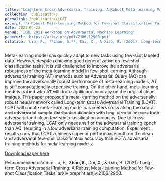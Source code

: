 ```yaml
---
title: "Long-term Cross Adversarial Training: A Robust Meta-learning Method for Few-shot Classification Tasks"
collection: publications
permalink: /publication/LCAT
excerpt: 'A Robust Meta-learning Method for Few-shot Classification Tasks'
date: 2021-06-22
venue: 'ICML 2021 Workshop on Adversarial Machine Learning'
paperurl: 'https://arxiv.org/pdf/2106.12900.pdf'
citation: 'Liu, F., **Zhao, S.**, Dai, X., & Xiao, B. (2021). Long-term Cross Adversarial Training: A Robust Meta-learning Method for Few-shot Classification Tasks. arXiv preprint arXiv:2106.12900.'
---
```

Meta-learning model can quickly adapt to new tasks using few-shot labeled data. However, despite achieving good generalization on few-shot classification tasks,  it is still challenging to improve the adversarial robustness of the meta-learning model in few-shot learning. Although adversarial training (AT) methods such as Adversarial Query (AQ) can improve the adversarially robust performance of meta-learning models, AT is still computationally expensive training. On the other hand,  meta-learning models trained with AT will drop significant accuracy on the original clean images.  This paper proposed a meta-learning method on the adversarially robust neural network called Long-term Cross Adversarial Training (LCAT). LCAT will update meta-learning model parameters cross along the natural and adversarial sample distribution direction with long-term to improve both adversarial and clean few-shot classification accuracy. Due to cross-adversarial training,  LCAT only needs half of the adversarial training epoch than AQ, resulting in a low adversarial training computation. Experiment results show that LCAT achieves superior performance both on the clean and adversarial few-shot classification accuracy than SOTA adversarial training methods for meta-learning models.

[Download paper here](https://arxiv.org/pdf/2106.12900.pdf)

Recommended citation: Liu, F., **Zhao, S.**, Dai, X., & Xiao, B. (2021). Long-term Cross Adversarial Training: A Robust Meta-learning Method for Few-shot Classification Tasks. arXiv preprint arXiv:2106.12900.
